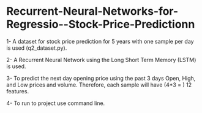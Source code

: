 # Recurrent-Neural-Networks-for-Regressio--Stock-Price-Predictionn

1- A dataset for stock price prediction for 5 years with one sample per day is used
(q2_dataset.py). 

2- A Recurrent Neural Network using the Long Short Term Memory (LSTM) is used.

3- To predict the next day opening price using the past 3 days Open, High, and
Low prices and volume. Therefore, each sample will have (4*3 = ) 12 features.

4- To run to project use command line.

